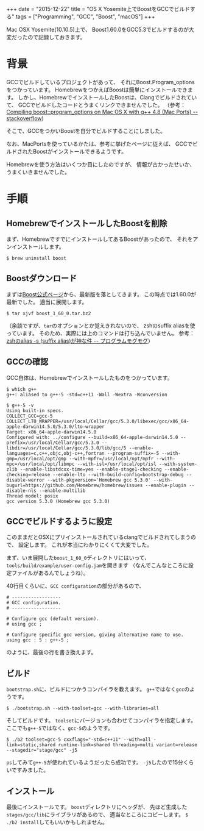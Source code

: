 +++
date = "2015-12-22"
title = "OS X Yosemite上でBoostをGCCでビルドする"
tags = ["Programming", "GCC", "Boost", "macOS"]
+++

Mac OSX Yosemite(10.10.5)上で、
Boost1.60.0をGCC5.3でビルドするのが大変だったので記録しておきます。

# 背景
GCCでビルドしているプロジェクトがあって、
それにBoost.Program_optionsをつかっています。
HomebrewをつかえばBoostは簡単にインストールできます。
しかし、HomebrewでインストールしたBoostは、Clangでビルドされていて、
GCCでビルドしたコードとうまくリンクできませんでした。
（参考：[Compiling boost::program_options on Mac OS X with g++ 4.8 (Mac Ports) -- stackoverflow](http://stackoverflow.com/questions/19912862/compiling-boostprogram-options-on-mac-os-x-with-g-4-8-mac-ports))

そこで、GCCをつかいBoostを自分でビルドすることにしました。

なお、MacPortsを使っているかたは、参考に挙げたページに従えば、
GCCでビルドされたBoostがインストールできるようです。

Homebrewを使う方法はいくつか目にしたのですが、
情報が古かったせいか、うまくいきませんでした。

# 手順
## HomebrewでインストールしたBoostを削除
まず、HomebrewですでにインストールしてあるBoostがあったので、
それをアンインストールします。

```shell
$ brew uninstall boost
```

## Boostダウンロード
まずは[Boost公式ページ](http://www.Boost.org/)から、最新版を落としてきます。
この時点では1.60.0が最新でした。
適当に展開します。

```shell
$ tar xjvf boost_1_60_0.tar.bz2
```

（余談ですが、`tar`のオプションとか覚えきれないので、
zshのsuffix aliasを使っています。
そのため、実際には上のコマンドは打ち込んでいません。
参考：[zshのalias -s (suffix alias)が神な件 -- プログラムモグモグ](http://itchyny.hatenablog.com/entry/20130227/1361933011)）

## GCCの確認
GCC自体は、Homebrewでインストールしたものをつかっています。

```shell
$ which g++
g++: aliased to g++-5 -std=c++11 -Wall -Wextra -Wconversion

$ g++-5 -v
Using built-in specs.
COLLECT_GCC=gcc-5
COLLECT_LTO_WRAPPER=/usr/local/Cellar/gcc/5.3.0/libexec/gcc/x86_64-apple-darwin14.5.0/5.3.0/lto-wrapper
Target: x86_64-apple-darwin14.5.0
Configured with: ../configure --build=x86_64-apple-darwin14.5.0 --prefix=/usr/local/Cellar/gcc/5.3.0 --libdir=/usr/local/Cellar/gcc/5.3.0/lib/gcc/5 --enable-languages=c,c++,objc,obj-c++,fortran --program-suffix=-5 --with-gmp=/usr/local/opt/gmp --with-mpfr=/usr/local/opt/mpfr --with-mpc=/usr/local/opt/libmpc --with-isl=/usr/local/opt/isl --with-system-zlib --enable-libstdcxx-time=yes --enable-stage1-checking --enable-checking=release --enable-lto --with-build-config=bootstrap-debug --disable-werror --with-pkgversion='Homebrew gcc 5.3.0' --with-bugurl=https://github.com/Homebrew/homebrew/issues --enable-plugin --disable-nls --enable-multilib
Thread model: posix
gcc version 5.3.0 (Homebrew gcc 5.3.0)
```

## GCCでビルドするように設定
このままだとOSXにプリインストールされているclangでビルドされてしまうので、
設定します。
これが本当にわかりにくくて大変でした。

まず、いま展開した`boost_1_60_0`ディレクトリにはいって、
`tools/build/example/user-config.jam`を開きます
（なんでこんなところに設定ファイルがあるんでしょうね）。

40行目くらいに、`GCC configuration`の部分があるので、

```
# ------------------
# GCC configuration.
# ------------------

# Configure gcc (default version).
# using gcc ;

# Configure specific gcc version, giving alternative name to use.
using gcc : 5 : g++-5 ;
```

のように、最後の行を書き換えます。

## ビルド
`bootstrap.sh`に、ビルドにつかうコンパイラを教えます。
`g++`ではなく`gcc`のようです。

```shell
$ ./bootstrap.sh --with-toolset=gcc --with-libraries=all
```

そしてビルドです。
`toolset`にバージョンも合わせてコンパイラを指定します。
ここでも`g++-5`ではなく、`gcc-5`のようです。

```shell
$ ./b2 toolset=gcc-5 cxxflags="-std=c++11" --with=all -link=static,shared runtime-link=shared threading=multi variant=release --stagedir="stage/gcc" -j5
```

`ps`してみて`g++-5`が使われているようだったら成功です。
`-j5`したので15分くらいですみました。

## インストール
最後にインストールです。
`boost`ディレクトリにヘッダが、
先ほど生成した`stages/gcc/lib`にライブラリがあるので、
適当なところにコピーします。
`$ ./b2 install`してもいいかもしれません。
